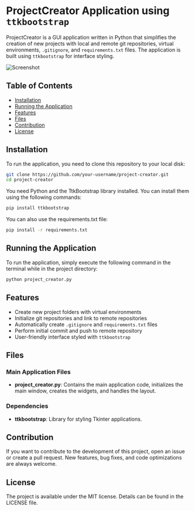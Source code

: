 # ProjectCreator Application using `ttkbootstrap`

ProjectCreator is a GUI application written in Python that simplifies the creation of new projects with local and remote git repositories, virtual environments, `.gitignore`, and `requirements.txt` files. The application is built using `ttkbootstrap` for interface styling.

![Screenshot](images/screenshot.png)

## Table of Contents

- [Installation](#installation)
- [Running the Application](#running-the-application)
- [Features](#features)
- [Files](#files)
- [Contribution](#contribution)
- [License](#license)

## Installation

To run the application, you need to clone this repository to your local disk:

```sh
git clone https://github.com/your-username/project-creator.git
cd project-creator
```

You need Python and the TtkBootstrap library installed. You can install them using the following commands:

```sh
pip install ttkbootstrap
```


You can also use the requirements.txt file:

```sh
pip install -r requirements.txt
```

## Running the Application

To run the application, simply execute the following command in the terminal while in the project directory:

```sh
python project_creator.py
```

## Features

- Create new project folders with virtual environments
- Initialize git repositories and link to remote repositories
- Automatically create `.gitignore` and `requirements.txt` files
- Perform initial commit and push to remote repository
- User-friendly interface styled with `ttkbootstrap`

## Files

### Main Application Files

- **project_creator.py**: Contains the main application code, initializes the main window, creates the widgets, and handles the layout.

### Dependencies

- **ttkbootstrap**: Library for styling Tkinter applications.

## Contribution

If you want to contribute to the development of this project, open an issue or create a pull request. New features, bug fixes, and code optimizations are always welcome.

## License

The project is available under the MIT license. Details can be found in the LICENSE file.